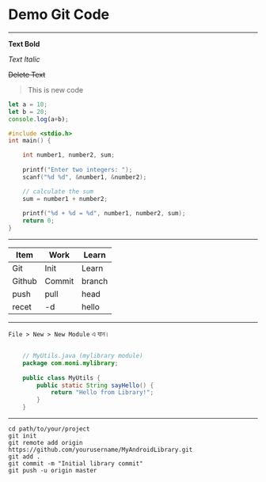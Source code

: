 # Demo Git Code
___

**Text Bold**

*Text Italic*

~~Delete Text~~

> This is new code


```js
let a = 10;
let b = 20;
console.log(a+b);
```

```c++
#include <stdio.h>
int main() {    

    int number1, number2, sum;
    
    printf("Enter two integers: ");
    scanf("%d %d", &number1, &number2);

    // calculate the sum
    sum = number1 + number2;      
    
    printf("%d + %d = %d", number1, number2, sum);
    return 0;
}
```

---

| Item   | Work   | Learn  |
|--------|--------|--------|
| Git    | Init   | Learn  | 
| Github | Commit | branch | 
| push   | pull   | head   | 
| recet  | -d     | hello  | 

---

`File > New > New Module` এ যান।

```java

    // MyUtils.java (mylibrary module)
    package com.moni.mylibrary;
    
    public class MyUtils {
        public static String sayHello() {
            return "Hello from Library!";
        }
    }

```

---

```git
cd path/to/your/project
git init
git remote add origin https://github.com/yourusername/MyAndroidLibrary.git
git add .
git commit -m "Initial library commit"
git push -u origin master
```